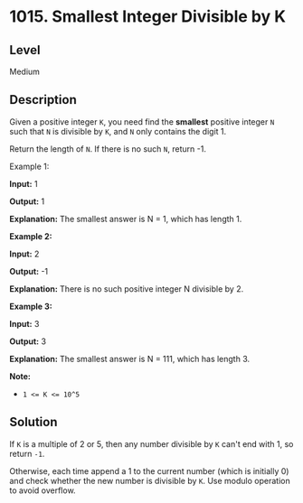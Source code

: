 # 1015. Smallest Integer Divisible by K
## Level
Medium

## Description
Given a positive integer `K`, you need find the **smallest** positive integer `N` such that `N` is divisible by `K`, and `N` only contains the digit 1.

Return the length of `N`. If there is no such `N`, return -1.

Example 1:

**Input:** 1

**Output:** 1

**Explanation:** The smallest answer is N = 1, which has length 1.

**Example 2:**

**Input:** 2

**Output:** -1

**Explanation:** There is no such positive integer N divisible by 2.

**Example 3:**

**Input:** 3

**Output:** 3

**Explanation:** The smallest answer is N = 111, which has length 3.

**Note:**

* `1 <= K <= 10^5`

## Solution
If `K` is a multiple of 2 or 5, then any number divisible by `K` can't end with 1, so return `-1`.

Otherwise, each time append a 1 to the current number (which is initially 0) and check whether the new number is divisible by `K`. Use modulo operation to avoid overflow.
